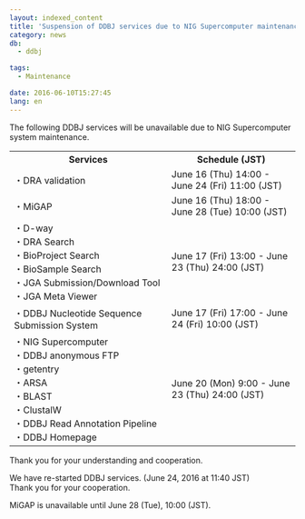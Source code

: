 ```yaml
---
layout: indexed_content
title: 'Suspension of DDBJ services due to NIG Supercomputer maintenance (Resumed)'
category: news
db:
  - ddbj

tags:
  - Maintenance

date: 2016-06-10T15:27:45
lang: en
---
```


<p>The following DDBJ services will be unavailable due to NIG Supercomputer system maintenance.</p>

<table class="t04">
    <tbody>
        <tr>
            <th>Services</th>
            <th>Schedule (JST)</th>
        </tr>
        <tr>
            <td>・DRA validation</td>
            <td>June 16 (Thu) 14:00 - June 24 (Fri) 11:00 (JST)</td>
        </tr>
        <tr>
            <td>・MiGAP</td>
            <td>June 16 (Thu) 18:00 - June 28 (Tue) 10:00 (JST)</td>
        </tr>
        <tr>
            <td>・D-way<br>・DRA Search<br>・BioProject Search<br>・BioSample Search<br>・JGA Submission/Download Tool<br>・JGA Meta Viewer</td>
            <td>June 17 (Fri) 13:00 - June 23 (Thu) 24:00 (JST)</td>
        </tr>
        <tr>
            <td>・DDBJ Nucleotide Sequence Submission System</td>
            <td>June 17 (Fri) 17:00 - June 24 (Fri) 10:00 (JST)</td>
        </tr>
        <tr>
            <td>・NIG Supercomputer<br>・DDBJ anonymous FTP<br>・getentry<br>・ARSA<br>・BLAST<br>・ClustalW<br>・DDBJ Read Annotation Pipeline<br>・DDBJ Homepage</td>
            <td>June 20 (Mon) 9:00 - June 23 (Thu) 24:00 (JST)</td>
        </tr>
    </tbody>
</table>

<p>Thank you for your understanding and cooperation.</p>

<p><span class="font-red">We have re-started DDBJ services. (June 24, 2016 at 11:40 JST)<br>Thank you for your cooperation.</span></p>

<p><span class="font-red">MiGAP is unavailable until June 28 (Tue), 10:00 (JST).</span></p>
